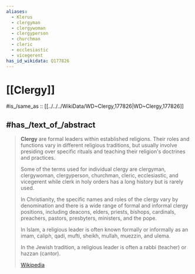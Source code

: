 ```yaml
---
aliases:
  - Klerus
  - clergyman
  - clergywoman
  - clergyperson
  - churchman
  - cleric
  - ecclesiastic
  - vicegerent
has_id_wikidata: Q177826
---
```


# [[Clergy]] 

#is_/same_as :: [[../../../WikiData/WD~Clergy,177826|WD~Clergy,177826]] 

## #has_/text_of_/abstract 

> **Clergy** are formal leaders within established religions. 
> Their roles and functions vary in different religious traditions, 
> but usually involve presiding over specific rituals and teaching their religion's doctrines and practices. 
> 
> Some of the terms used for individual clergy are clergyman, clergywoman, clergyperson, churchman, cleric, ecclesiastic, and vicegerent while clerk in holy orders has a long history but is rarely used.
>
> In Christianity, the specific names and roles of the clergy vary by denomination and there is a wide range of formal and informal clergy positions, including deacons, elders, priests, bishops, cardinals, preachers, pastors, presbyters, ministers, and the pope.
>
> In Islam, a religious leader is often known formally or informally as an imam, caliph, qadi, mufti, sheikh, mullah, muezzin, and ulema.
>
> In the Jewish tradition, a religious leader is often a rabbi (teacher) or hazzan (cantor).
>
> [Wikipedia](https://en.wikipedia.org/wiki/Clergy) 

